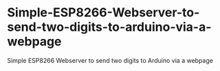 # Simple-ESP8266-Webserver-to-send-two-digits-to-arduino-via-a-webpage
Simple ESP8266 Webserver to send two digits to Arduino via a webpage
